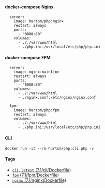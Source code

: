 #### docker-compose Nginx

```
  server:
    image: hurtom/php:nginx
    restart: always
    ports:
      - "8080:80"
    volumes:
      - ./:/var/www/html
      - ./php.ini:/usr/local/etc/php/php.ini
```

#### docker-compose FPM

```
  server:
    image: nginx:mainline
    restart: always
    ports:
      - "8080:80"
    volumes:
      - ./:/var/www/html
      - ./nginx.conf:/etc/nginx/nginx.conf

  fpm:
    image: hurtom/php:fpm
    restart: always
    volumes:
      - ./:/var/www/html
      - ./php.ini:/usr/local/etc/php/php.ini
```

#### CLI

```
docker run -it --rm hurtom/php:cli php -v
```

#### Tags

* [`cli`, `latest` (7.1/cli/Dockerfile)](https://github.com/hurtom/php/blob/master/7.1/cli/Dockerfile)
* [`fpm` (7.1/fpm/Dockerfile)](https://github.com/hurtom/php/blob/master/7.1/fpm/Dockerfile)
* [`nginx` (7.1/nginx/Dockerfile)](https://github.com/hurtom/php/blob/master/7.1/nginx/Dockerfile)